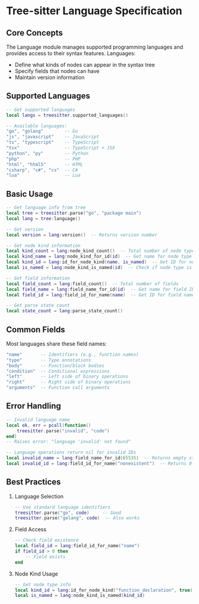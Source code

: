# Tree-sitter Language Specification

## Core Concepts

The Language module manages supported programming languages and provides access to their syntax features. Languages:

- Define what kinds of nodes can appear in the syntax tree
- Specify fields that nodes can have
- Maintain version information

## Supported Languages

```lua
-- Get supported languages
local langs = treesitter.supported_languages()

-- Available languages:
"go", "golang"        -- Go
"js", "javascript"    -- JavaScript
"ts", "typescript"    -- TypeScript
"tsx"                 -- TypeScript + JSX
"python", "py"        -- Python
"php"                 -- PHP
"html", "html5"       -- HTML
"csharp", "c#", "cs"  -- C#
"lua"                 -- Lua
```

## Basic Usage

```lua
-- Get language info from tree
local tree = treesitter.parse("go", "package main")
local lang = tree:language()

-- Get version
local version = lang:version()  -- Returns version number

-- Get node kind information
local kind_count = lang:node_kind_count()  -- Total number of node types
local kind_name = lang:node_kind_for_id(id)  -- Get name for node type ID
local kind_id = lang:id_for_node_kind(name, is_named)  -- Get ID for node type
local is_named = lang:node_kind_is_named(id)  -- Check if node type is named

-- Get field information
local field_count = lang:field_count()  -- Total number of fields
local field_name = lang:field_name_for_id(id)  -- Get name for field ID
local field_id = lang:field_id_for_name(name)  -- Get ID for field name

-- Get parse state count
local state_count = lang:parse_state_count()
```

## Common Fields

Most languages share these field names:

```lua
"name"       -- Identifiers (e.g., function names)
"type"       -- Type annotations
"body"       -- Function/block bodies
"condition"  -- Conditional expressions
"left"       -- Left side of binary operations
"right"      -- Right side of binary operations
"arguments"  -- Function call arguments
```

## Error Handling

```lua
-- Invalid language name
local ok, err = pcall(function()
    treesitter.parse("invalid", "code")
end)
-- Raises error: "language 'invalid' not found"

-- Language operations return nil for invalid IDs
local invalid_name = lang:field_name_for_id(65535)  -- Returns empty string
local invalid_id = lang:field_id_for_name("nonexistent")  -- Returns 0
```

## Best Practices

1. Language Selection
   ```lua
   -- Use standard language identifiers
   treesitter.parse("go", code)     -- Good
   treesitter.parse("golang", code)  -- Also works
   ```

2. Field Access
   ```lua
   -- Check field existence
   local field_id = lang:field_id_for_name("name")
   if field_id > 0 then
       -- Field exists
   end
   ```

3. Node Kind Usage
   ```lua
   -- Get node type info
   local kind_id = lang:id_for_node_kind("function_declaration", true)
   local is_named = lang:node_kind_is_named(kind_id)
   ```